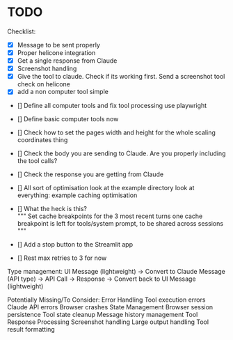 # TODO


Checklist:
- [x] Message to be sent properly
- [x] Proper helicone integration
- [x] Get a single response from Claude
- [x] Screenshot handling
- [x] Give the tool to claude. Check if its working first. Send a screenshot tool check on helicone
- [x] add a non computer tool simple
- [] Define all computer tools and fix tool processing use playwright 

- [] Define basic computer tools now
- [] Check how to set the pages width and height for the whole scaling coordinates thing
- [] Check the body you are sending to Claude. Are you properly including the tool calls?
- [] Check the response you are getting from Claude
- [] All sort of optimisation look at the example directory look at everything: example caching optimisation
- [] What the heck is this?     
"""
    Set cache breakpoints for the 3 most recent turns
    one cache breakpoint is left for tools/system prompt, to be shared across sessions
"""
- [] Add a stop button to the Streamlit app
- [] Rest max retries to 3 for now

Type management: 
UI Message (lightweight) 
  → Convert to Claude Message (API type)
  → API Call
  → Response
  → Convert back to UI Message (lightweight)

Potentially Missing/To Consider:
Error Handling
  Tool execution errors
  Claude API errors
  Browser crashes
State Management
  Browser session persistence
  Tool state cleanup
  Message history management
Tool Response Processing
  Screenshot handling
  Large output handling
  Tool result formatting